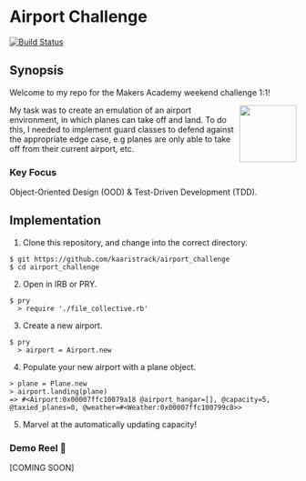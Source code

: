 # Airport Challenge

[![Build Status](https://travis-ci.org/kaaristrack/airport_challenge.svg?branch=master)](https://travis-ci.org/kaaristrack/airport_challenge)

## Synopsis

Welcome to my repo for the Makers Academy weekend challenge 1:1!

<img align="right" src="https://cdn.pixabay.com/photo/2013/07/12/13/53/aeroplane-147495_960_720.png" width="100"/>

My task was to create an emulation of an airport environment, in which planes can take off and land. To do this, I needed to implement guard classes to defend against the appropriate edge case, e.g planes are only able to take off from their current airport, etc.

### Key Focus

Object-Oriented Design (OOD) & Test-Driven Development (TDD).

## Implementation

1) Clone this repository, and change into the correct directory.
```
$ git https://github.com/kaaristrack/airport_challenge
$ cd airport_challenge
```
2) Open in IRB or PRY.
```
$ pry
  > require './file_collective.rb'
```
3) Create a new airport.
```
$ pry
  > airport = Airport.new
```
4) Populate your new airport with a plane object.
```
> plane = Plane.new
> airport.landing(plane)
=> #<Airport:0x00007ffc10079a18 @airport_hangar=[], @capacity=5, @taxied_planes=0, @weather=#<Weather:0x00007ffc100799c8>>
```
5) Marvel at the automatically updating capacity!

### Demo Reel :movie_camera:

[COMING SOON]
